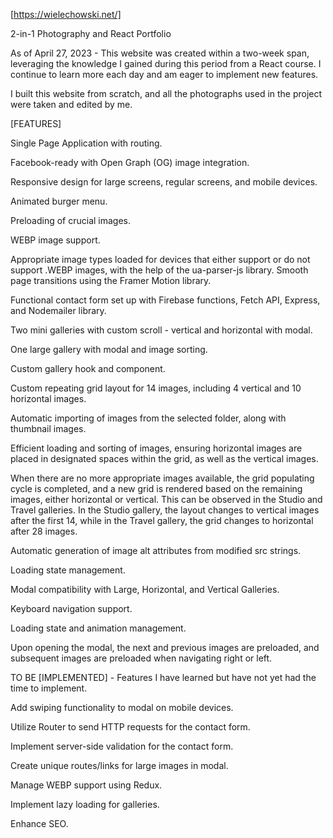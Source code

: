 [https://wielechowski.net/]

2-in-1 Photography and React Portfolio

As of April 27, 2023 - This website was created within a two-week span, leveraging the knowledge I gained during this period from a React course. I continue to learn more each day and am eager to implement new features.

I built this website from scratch, and all the photographs used in the project were taken and edited by me.

[FEATURES]

Single Page Application with routing.

Facebook-ready with Open Graph (OG) image integration.

Responsive design for large screens, regular screens, and mobile devices.

Animated burger menu.

Preloading of crucial images.

WEBP image support.

Appropriate image types loaded for devices that either support or do not support .WEBP images, with the help of the ua-parser-js library.
Smooth page transitions using the Framer Motion library.

Functional contact form set up with Firebase functions, Fetch API, Express, and Nodemailer library.

Two mini galleries with custom scroll - vertical and horizontal with modal.

One large gallery with modal and image sorting.

Custom gallery hook and component.

Custom repeating grid layout for 14 images, including 4 vertical and 10 horizontal images.

Automatic importing of images from the selected folder, along with thumbnail images.

Efficient loading and sorting of images, ensuring horizontal images are placed in designated spaces within the grid, as well as the vertical images.

When there are no more appropriate images available, the grid populating cycle is completed, and a new grid is rendered based on the remaining images, either horizontal or vertical. This can be observed in the Studio and Travel galleries. In the Studio gallery, the layout changes to vertical images after the first 14, while in the Travel gallery, the grid changes to horizontal after 28 images.

Automatic generation of image alt attributes from modified src strings.

Loading state management.

Modal compatibility with Large, Horizontal, and Vertical Galleries.

Keyboard navigation support.

Loading state and animation management.

Upon opening the modal, the next and previous images are preloaded, and subsequent images are preloaded when navigating right or left.

TO BE [IMPLEMENTED] - Features I have learned but have not yet had the time to implement.

Add swiping functionality to modal on mobile devices.

Utilize Router to send HTTP requests for the contact form.

Implement server-side validation for the contact form.

Create unique routes/links for large images in modal.

Manage WEBP support using Redux.

Implement lazy loading for galleries.

Enhance SEO.